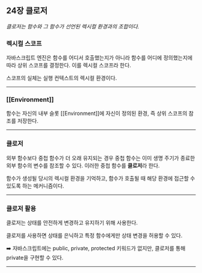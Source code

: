 ## 24장 클로저

_클로저는 함수와 그 함수가 선언된 렉시컬 환경과의 조합이다._

### 렉시컬 스코프

자바스크립트 엔진은 함수를 어디서 호출했는지가 아니라 함수를 어디에 정의했는지에 따라 상위 스코프를 결정한다. 이를 렉시컬 스코프라 한다.

스코프의 실체는 실행 컨텍스트의 렉시컬 환경이다.

<hr />

### [[Environment]]

함수는 자신의 내부 슬롯 [[Environment]]에 자신이 정의된 환경, 즉 상위 스코프의 참조를 저장한다.

<hr />

### 클로저

외부 함수보다 중첩 함수가 더 오래 유지되는 경우 중첩 함수는 이미 생명 주기가 종료한 외부 함수의 변수를 참조할 수 있다. 이러한 중첩 함수를 **클로저**라 한다.

함수가 생성될 당시의 렉시컬 환경을 기억하고, 함수가 호출될 때 해당 환경에 접근할 수 있도록 하는 메커니즘이다.

<hr />

### 클로저 활용

클로저는 상태를 안전하게 변경하고 유지하기 위해 사용한다.

클로저를 사용하면 상태를 은닉하고 특정 함수에게만 상태 변경을 허용할 수 있다.

➡️ 자바스크립트에는 public, private, protected 키워드가 없지만, 클로저를 통해 private을 구현할 수 있다.

<hr />
